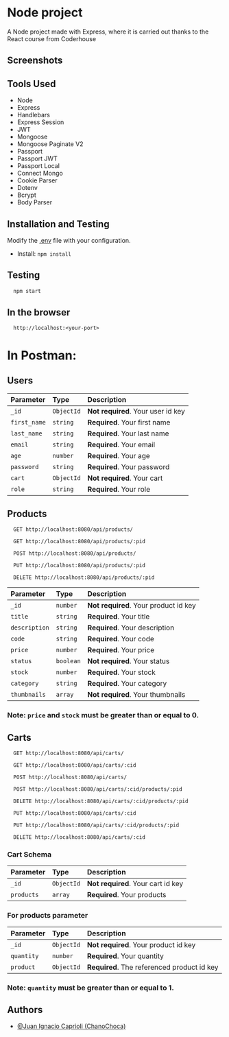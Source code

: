 # Node project

A Node project made with Express, where it is carried out thanks to the React course from Coderhouse

## Screenshots

[//]: # (![WoT App Screenshot]&#40;src/public/images/3.png&#41;)

[//]: # ()
[//]: # (![WoT App Screenshot]&#40;src/public/images/2.png&#41;)

[//]: # ()
[//]: # (![WoT App Screenshot]&#40;src/public/images/1.png&#41;)


## Tools Used

- Node
- Express
- Handlebars
- Express Session
- JWT
- Mongoose
- Mongoose Paginate V2
- Passport
- Passport JWT
- Passport Local
- Connect Mongo
- Cookie Parser
- Dotenv
- Bcrypt
- Body Parser

## Installation and Testing

Modify the [.env](.env.example) file with your configuration.

* Install: `npm install`

## Testing

```bash
  npm start
```

## In the browser

```http
  http://localhost:<your-port>
```

# In Postman:

## Users

| Parameter    | Type       | Description                        |
|:-------------|:-----------|:-----------------------------------|
| `_id`        | `ObjectId` | **Not required**. Your user id key |
| `first_name` | `string`   | **Required**. Your first name      |
| `last_name`  | `string`   | **Required**. Your last name       |
| `email`      | `string`   | **Required**. Your email           |
| `age`        | `number`   | **Required**. Your age             |
| `password`   | `string`   | **Required**. Your password        |
| `cart`       | `ObjectId` | **Not required**. Your cart        |
| `role`       | `string`   | **Required**. Your role            |

## Products

```http
  GET http://localhost:8080/api/products/
```

```http
  GET http://localhost:8080/api/products/:pid
```

```http
  POST http://localhost:8080/api/products/
```

```http
  PUT http://localhost:8080/api/products/:pid
```

```http
  DELETE http://localhost:8080/api/products/:pid
```

| Parameter     | Type      | Description                           |
|:--------------|:----------|:--------------------------------------|
| `_id`         | `number`  | **Not required**. Your product id key |
| `title`       | `string`  | **Required**. Your title              |
| `description` | `string`  | **Required**. Your description        |
| `code`        | `string`  | **Required**. Your code               |
| `price`       | `number`  | **Required**. Your price              |
| `status`      | `boolean` | **Not required**. Your status         |
| `stock`       | `number`  | **Required**. Your stock              |
| `category`    | `string`  | **Required**. Your category           |
| `thumbnails`  | `array`   | **Not required**. Your thumbnails     |

### Note: `price` and `stock` must be greater than or equal to 0.

## Carts

```http
  GET http://localhost:8080/api/carts/
```

```http
  GET http://localhost:8080/api/carts/:cid
```

```http
  POST http://localhost:8080/api/carts/
```

```http
  POST http://localhost:8080/api/carts/:cid/products/:pid
```

```http
  DELETE http://localhost:8080/api/carts/:cid/products/:pid
```

```http
  PUT http://localhost:8080/api/carts/:cid
```

```http
  PUT http://localhost:8080/api/carts/:cid/products/:pid
```

```http
  DELETE http://localhost:8080/api/carts/:cid
```

### Cart Schema

| Parameter  | Type     | Description                        |
|:-----------|:---------|:-----------------------------------|
| `_id`      | `ObjectId` | **Not required**. Your cart id key |
| `products` | `array`  | **Required**. Your products        |

### For products parameter

| Parameter  | Type       | Description                                    |
|:-----------|:-----------|:-----------------------------------------------|
| `_id`      | `ObjectId` | **Not required**. Your product id key          |
| `quantity` | `number`   | **Required**. Your quantity                    |
| `product`  | `ObjectId` | **Required**. The referenced product id key    |

### Note: `quantity` must be greater than or equal to 1.


## Authors

- [@Juan Ignacio Caprioli (ChanoChoca)](https://github.com/ChanoChoca)
